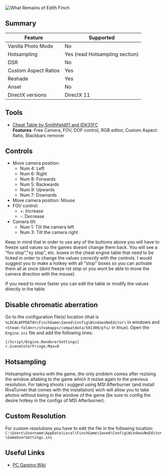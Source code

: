 ![What Remains of Edith Finch](Images\edithfinch.png "Shot by Originalnicodr")

## Summary

Feature | Supported
--|--
Vanilla Photo Mode | No
Hotsampling | Yes (read Hotsampling section)
DSR | No
Custom Aspect Ratios | Yes
Reshade | Yes
Ansel | No
DirectX versions | DirectX 11
 
## Tools

* [Cheat Table by Smithfield01 and IDK31FC](..\CheatTables\FinchGame12_inter.CT)  
**Features**: Free Camera, FOV, DOF control, RGB editor, Custom Aspect Ratio, Blackbars remover

## Controls

- Move camera position:
    - Num 4: Left
    - Num 6: Right
    - Num 8: Forwards
    - Num 5: Backwards
    - Num 9: Upwards
    - Num 7: Downards
- Move camera position: Mouse
- FOV control:
    - +: Increase
    - -: Decrease
- Camera tilt:
    - Num 1: Tilt the camera left
    - Num 3: Tilt the camera right

Keep in mind that in order to use any of the buttoms above you will have to freeze said values so the games doesnt change them back. You will see a "fov stop","xy stop", etc. boxes in the cheat engine table that need to be ticked in order to change the values correctly with the controls. I would suggest you to make a hotkey with all "stop" boxes so you can activate them all at once (dont freeze rot stop or you wont be able to move the camera direction with the mouse).

If you need to move faster you can edit the table or modify the values directly in the table.

## Disable chromatic aberration

Go to the configuration file(s) location (that is `%LOCALAPPDATA%\FinchGame\Saved\Config\WindowsNoEditor\` in windows and
`<Steam-folder>/steamapps/compatdata/501300/pfx/` in linux). Open the `Engine.ini` file and add the following lines:
```
[/Script/Engine.RendererSettings]
r.SceneColorFringe.Max=0
```

## Hotsampling

Hotsampling works with the game, the only problem comes after rezising the window altabing to the game which it rezise again to the previous resolution. For taking shoots i suggest using MSI Afterburner (and install RivaTurner that comes with the installation) wich will allow you to take photos without being in the window of the game (be sure to config the desire hotkey in the configs of MSI Afterburner).

## Custom Resolution

For custom resolutions you have to edit the file in the following location: `C:\Users\Username\AppData\Local\FinchGame\Saved\Config\WindowsNoEditor\GameUserSettings.ini`

## Useful Links

* [PC Gaming Wiki](https://www.pcgamingwiki.com/wiki/What_Remains_of_Edith_Finch)